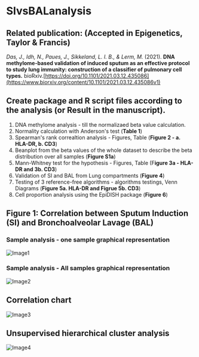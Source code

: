 # SIvsBALanalysis

## Related publication: (Accepted in Epigenetics, Taylor & Francis)
*Das, J., Idh, N., Paues, J., Sikkeland, L. I. B., & Lerm, M.* (2021). **DNA methylome-based validation of induced sputum as an effective protocol to study lung immunity: construction of a classifier of pulmonary cell types.** bioRxiv.[https://doi.org/10.1101/2021.03.12.435086](https://www.biorxiv.org/content/10.1101/2021.03.12.435086v1)

## Create package and R script files according to the analysis (or Result in the manuscript).
1. DNA methylome analysis - till the normalizaed beta value calculation.
2. Normality calculation with Anderson's test (**Table 1**)
3. Spearman's rank correaltion analysis - Figures, Table (**Figure 2 - a. HLA-DR, b. CD3**)
4. Beanplot from the beta values of the whole dataset to describe the beta distribution over all samples (**Figure S1a**)
5. Mann-Whitney test for the hypothesis - Figures, Table (F**igure 3a - HLA-DR and 3b. CD3**)
6. Validation of SI and BAL from Lung compartments (**Figure 4**)
7. Testing of 3 reference-free algorithms - algorithms testings, Venn Diagrams (**Figure 5a. HLA-DR and Figrue 5b. CD3**)
8. Cell proportion analysis using the EpiDISH package (**Figure 6**)


## Figure 1: Correlation between Sputum Induction (SI) and Bronchoalveolar Lavage (BAL)
### Sample analysis - one sample graphical representation
![Image1](https://drive.google.com/uc?export=view&id=1gulQnhXkIp7X3J4XiXAnoMrrevX9ew5r)

### Sample analysis - All samples graphical representation
![Image2](https://drive.google.com/uc?export=view&id=1teYOi7njyPelL8sczUIF-OdoSc1sJE9b)

## Correlation chart
![Image3](https://drive.google.com/uc?export=view&id=1q72_fFlglusYm5HsVTXfb9XAaKp9Tmje)

## Unsupervised hierarchical cluster analysis
![Image4](https://drive.google.com/uc?export=view&id=1rS5ghdUVyHHGtpwLkRvGJq0eKiLdQAic)


